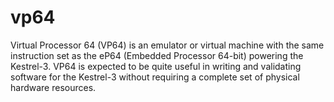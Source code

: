 vp64
====

Virtual Processor 64 (VP64) is an emulator or virtual machine with the same instruction set as the eP64 (Embedded Processor 64-bit) powering the Kestrel-3.  VP64 is expected to be quite useful in writing and validating software for the Kestrel-3 without requiring a complete set of physical hardware resources.
